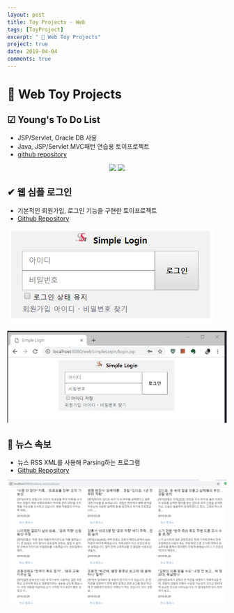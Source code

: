 ```yaml
---
layout: post
title: Toy Projects - Web
tags: [ToyProject]
excerpt: " 🤖 Web Toy Projects"
project: true
date: 2019-04-04
comments: true
---
```


# 🤖 Web Toy Projects

## ☑ Young's To Do List

* JSP/Servlet, Oracle DB 사용
* Java, JSP/Servlet MVC패턴 연습용 토이프로젝트
* [github repository](https://github.com/younggeun0/YonungsToDoList)

<center>
    <img src="https://user-images.githubusercontent.com/34850791/47256479-238a3380-d4bc-11e8-82c5-1a15f7aaa83f.png" height="340">
    <img src="https://user-images.githubusercontent.com/34850791/47256480-238a3380-d4bc-11e8-92d5-884633079da3.png" height="340">
</center>


## ✔ 웹 심플 로그인 

* 기본적인 회원가입, 로그인 기능을 구현한 토이프로젝트
* [Github Repository](https://github.com/younggeun0/webSimpleLogin)

![01](https://github.com/younggeun0/younggeun0.github.io/raw/master/_posts/img/toyProjects/webSimpleLogin/01.png?raw=true)

![02](https://github.com/younggeun0/younggeun0.github.io/raw/master/_posts/img/toyProjects/webSimpleLogin/02.gif?raw=true)



## 📰 뉴스 속보

* 뉴스 RSS XML를 사용해 Parsing하는 프로그램
* [Github Repository](https://github.com/younggeun0/BreakingNews)

![02](https://github.com/younggeun0/younggeun0.github.io/blob/master/_posts/img/toyProjects/BreakingNews/02.png?raw=true)


